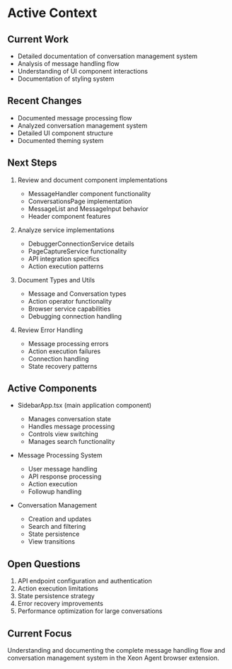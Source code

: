 # Active Context

## Current Work
- Detailed documentation of conversation management system
- Analysis of message handling flow
- Understanding of UI component interactions
- Documentation of styling system

## Recent Changes
- Documented message processing flow
- Analyzed conversation management system
- Detailed UI component structure
- Documented theming system

## Next Steps
1. Review and document component implementations
   - MessageHandler component functionality
   - ConversationsPage implementation
   - MessageList and MessageInput behavior
   - Header component features

2. Analyze service implementations
   - DebuggerConnectionService details
   - PageCaptureService functionality
   - API integration specifics
   - Action execution patterns

3. Document Types and Utils
   - Message and Conversation types
   - Action operator functionality
   - Browser service capabilities
   - Debugging connection handling

4. Review Error Handling
   - Message processing errors
   - Action execution failures
   - Connection handling
   - State recovery patterns

## Active Components
- SidebarApp.tsx (main application component)
  - Manages conversation state
  - Handles message processing
  - Controls view switching
  - Manages search functionality

- Message Processing System
  - User message handling
  - API response processing
  - Action execution
  - Followup handling

- Conversation Management
  - Creation and updates
  - Search and filtering
  - State persistence
  - View transitions

## Open Questions
1. API endpoint configuration and authentication
2. Action execution limitations
3. State persistence strategy
4. Error recovery improvements
5. Performance optimization for large conversations

## Current Focus
Understanding and documenting the complete message handling flow and conversation management system in the Xeon Agent browser extension.